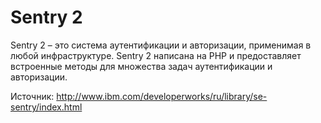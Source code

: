 # Sentry 2

Sentry 2 – это система аутентификации и авторизации, применимая в любой инфраструктуре. Sentry 2 написана на PHP и предоставляет встроенные методы для множества задач аутентификации и авторизации.

Источник:
http://www.ibm.com/developerworks/ru/library/se-sentry/index.html